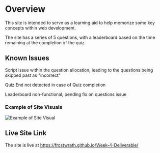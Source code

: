 # Overview
This site is intended to serve as a learning aid to help memorize some key concepts within web development.

The site has a series of 5 questions, with a leaderboard based on the time remaining at the completion of the quiz.

## Known Issues

Script issue within the question allocation, leading to the questions being skipped past as "incorrect"

Quiz End not detected in case of Quiz completion

Leaderboard non-functional, pending fix on questions issue 
### Example of Site Visuals
![Example of Site Visual](https://i.imgur.com/suRrIoH.png)
## Live Site Link
The site is live at https://frostwrath.github.io/Week-4-Deliverable/
